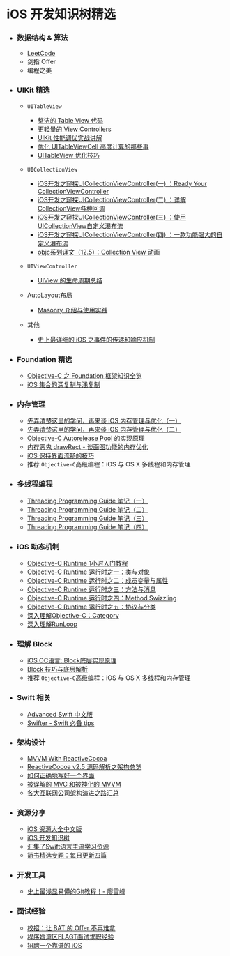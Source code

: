 # iOS 开发知识树精选

* ### 数据结构 & 算法
	* [LeetCode](https://leetcode.com/problemset/algorithms/) 
	* 剑指 Offer
	* 编程之美
	
* ### UIKit 精选
	* `UITableView`
	
		* [整洁的 Table View 代码](http://objccn.io/issue-1-2/)
		* [更轻量的 View Controllers](http://objccn.io/issue-1-1/)
		* [UIKit 性能调优实战讲解](https://bestswifter.com/uikitxing-neng-diao-you-shi-zhan-jiang-jie/)
		* [优化 UITableViewCell 高度计算的那些事](http://blog.sunnyxx.com/2015/05/17/cell-height-calculation/)
		* [UITableView 优化技巧](http://longxdragon.github.io/2015/05/26/UITableView%E4%BC%98%E5%8C%96%E6%8A%80%E5%B7%A7/)
	* `UICollectionView`
	
		* [iOS开发之窥探UICollectionViewController(一) ：Ready Your CollectionViewController](http://ios.jobbole.com/83565/)
		* [iOS开发之窥探UICollectionViewController(二) ：详解CollectionView各种回调](http://ios.jobbole.com/83570/)
		* [iOS开发之窥探UICollectionViewController(三) ：使用UICollectionView自定义瀑布流](http://ios.jobbole.com/83574/)
		* [iOS开发之窥探UICollectionViewController(四) ：一款功能强大的自定义瀑布流](http://ios.jobbole.com/83578/)
		* [objc系列译文（12.5）：Collection View 动画](http://ios.jobbole.com/69259/)

	* `UIViewController`
	
		* [UIView 的生命周期总结](https://bestswifter.com/uiviewlifetime/)

	* AutoLayout布局
		* [Masonry 介绍与使用实践](http://www.jianshu.com/p/yuCytg)
		
	* 其他
		* [史上最详细的 iOS 之事件的传递和响应机制](http://www.jianshu.com/p/2e074db792ba)
		
* ### Foundation 精选
	* [Objective-C 之 Foundation 框架知识全览](http://www.cnblogs.com/kenshincui/p/3885689.html#boxing) 
	* [iOS 集合的深复制与浅复制](https://www.zybuluo.com/MicroCai/note/50592)
	
* ### 内存管理
	* [先弄清楚这里的学问，再来谈 iOS 内存管理与优化（一）](http://www.jianshu.com/p/deab6550553a)
	* [先弄清楚这里的学问，再来谈 iOS 内存管理与优化（二）](http://www.jianshu.com/p/f95b9bfda4a0)
	* [Objective-C Autorelease Pool 的实现原理](http://blog.leichunfeng.com/blog/2015/05/31/objective-c-autorelease-pool-implementation-principle/) 
	* [内存恶鬼 drawRect - 谈画图功能的内存优化](http://mp.weixin.qq.com/s?__biz=MjM5NTIyNTUyMQ==&mid=447105405&idx=1&sn=054dc54289a98e8a39f2b9386f4f620e&scene=0#wechat_redirect)
	* [iOS 保持界面流畅的技巧](http://blog.ibireme.com/2015/11/12/smooth_user_interfaces_for_ios/)
	* 推荐 `Objective-C`高级编程：iOS 与 OS X 多线程和内存管理

* ### 多线程编程
	* [ Threading Programming Guide 笔记（一）](http://www.devtalking.com/articles/read-threading-programming-guide-1/) 
	* [ Threading Programming Guide 笔记（二）](http://www.devtalking.com/articles/read-threading-programming-guide-2/)
	* [Threading Programming Guide 笔记（三）](http://www.devtalking.com/articles/read-threading-programming-guide-3/)
	* [Threading Programming Guide 笔记（四）
](http://www.devtalking.com/articles/read-threading-programming-guide-4/)

* ### iOS 动态机制
	*  [Objective-C Runtime 1小时入门教程](http://www.ianisme.com/ios/2019.html)
	* [Objective-C Runtime 运行时之一：类与对象](http://southpeak.github.io/blog/2014/10/25/objective-c-runtime-yun-xing-shi-zhi-lei-yu-dui-xiang/)
	* [Objective-C Runtime 运行时之二：成员变量与属性](http://southpeak.github.io/blog/2014/10/30/objective-c-runtime-yun-xing-shi-zhi-er-:cheng-yuan-bian-liang-yu-shu-xing/)
	* [Objective-C Runtime 运行时之三：方法与消息](http://southpeak.github.io/blog/2014/11/03/objective-c-runtime-yun-xing-shi-zhi-san-:fang-fa-yu-xiao-xi-zhuan-fa/)
	* [Objective-C Runtime 运行时之四：Method Swizzling](http://southpeak.github.io/blog/2014/11/06/objective-c-runtime-yun-xing-shi-zhi-si-:method-swizzling/)
	* [Objective-C Runtime 运行时之五：协议与分类](http://southpeak.github.io/blog/2014/11/08/objective-c-runtime-yun-xing-shi-zhi-wu-:xie-yi-yu-fen-lei/)
	* [深入理解Objective-C：Category](http://tech.meituan.com/DiveIntoCategory.html)
	* [深入理解RunLoop](http://blog.ibireme.com/2015/05/18/runloop/)
	
* ### 理解 Block 

	* [iOS OC语言: Block底层实现原理](http://www.jianshu.com/p/e23078c11518)
	* [Block 技巧与底层解析](http://www.jianshu.com/p/51d04b7639f1)
	* 推荐 `Objective-C`高级编程：iOS 与 OS X 多线程和内存管理
	
* ### Swift 相关

	* [Advanced Swift 中文版](http://www.jianshu.com/notebooks/2383569/latest) 
	* [Swifter - Swift 必备 tips](http://swifter.tips/)
	
* ### 架构设计
	* [MVVM With ReactiveCocoa](http://blog.leichunfeng.com/blog/2016/02/27/mvvm-with-reactivecocoa/)
	* [ReactiveCocoa v2.5 源码解析之架构总览](http://blog.leichunfeng.com/blog/2015/12/25/reactivecocoa-v2-dot-5-yuan-ma-jie-xi-zhi-jia-gou-zong-lan/)
	* [如何正确地写好一个界面](http://oncenote.com/2015/12/08/How-to-build-UI/)
	* [被误解的 MVC 和被神化的 MVVM](http://blog.devtang.com/2015/11/02/mvc-and-mvvm/)
	* [各大互联网公司架构演进之路汇总](http://www.hollischuang.com/archives/1036)
	
* ### 资源分享
	* [iOS 资源大全中文版](https://github.com/jobbole/awesome-ios-cn)
	* [iOS 开发知识树](http://blog.csdn.net/hherima/article/details/50714866)
	* [汇集了Swift语言主流学习资源](https://github.com/ipader/SwiftGuide) 
	* [简书精选专题：每日更新四篇](http://www.jianshu.com/collection/5aac963ca52d)

* ### 开发工具
	*  [史上最浅显易懂的Git教程！- 廖雪峰](http://www.liaoxuefeng.com/wiki/0013739516305929606dd18361248578c67b8067c8c017b000)

* ### 面试经验

	* [校招：让 BAT 的 Offer 不再难拿](http://www.jianshu.com/users/3e55748920d2/latest_articles) 
	* [程序媛湾区FLAGT面试求职经验](http://www.jianshu.com/p/1a60a3f159a7)
	* [招聘一个靠谱的 iOS](https://github.com/ChenYilong/iOSInterviewQuestions)
	
